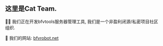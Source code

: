 ## 这里是Cat Team.

👩‍💻 我们正在开发bfvtools服务器管理工具, 我们是一个非盈利闭源/私密项目社区组织.

🌈 我们的网站: [bfvrobot.net](https://bfvrobot.net)



